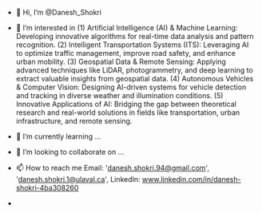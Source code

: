 - 👋 Hi, I’m @Danesh_Shokri
- 👀 I’m interested in
    (1) Artificial Intelligence (AI) & Machine Learning: Developing innovative algorithms for real-time data analysis and pattern recognition.
    (2) Intelligent Transportation Systems (ITS): Leveraging AI to optimize traffic management, improve road safety, and enhance urban mobility.
    (3) Geospatial Data & Remote Sensing: Applying advanced techniques like LiDAR, photogrammetry, and deep learning to extract valuable insights from geospatial data.
    (4) Autonomous Vehicles & Computer Vision: Designing AI-driven systems for vehicle detection and tracking in diverse weather and illumination conditions.
    (5) Innovative Applications of AI: Bridging the gap between theoretical research and real-world solutions in fields like transportation, urban infrastructure, and remote sensing.

- 🌱 I’m currently learning ...
- 💞️ I’m looking to collaborate on ...
- 📫 How to reach me Email: 'danesh.shokri.94@gmail.com', 'danesh.shokri.1@ulaval.ca', LinkedIn: www.linkedin.com/in/danesh-shokri-4ba308260
- 

<!---
DaneshShokri94/DaneshShokri94 is a ✨ special ✨ repository because its `README.md` (this file) appears on your GitHub profile.
You can click the Preview link to take a look at your changes.
--->
